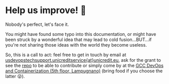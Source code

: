 
# Help us improve! 🏅

Nobody's perfect, let's face it.

You might have found some typo into this documentation, or might have been struck by a wonderful idea that may lead to
cold fusion...BUT...if you're not sharing those ideas with the world they become useless.

So, this is a call to act: feel free to get in touch by email at
[usdevopstechsupport.unicreditservice{at}unicredit.eu](mailto:usdevopstechsupport.unicreditservices@unicredit.eu), ask for the grant to see the
[repo](https://bitbucket.internal.unicreditgroup.eu/projects/JXP/repos/unicredit-devops-shared-library-dev/browse) to be able to contribute
or simply come by at the 
[GCC DevOps and Containerization (5th floor, Lampugnano)](https://www.google.com/maps/place/45%C2%B029'26.6%22N+9%C2%B007'28.6%22E/@45.490722,9.1240648,198m/data=!3m2!1e3!4b1!4m6!3m5!1s0x0:0x0!7e2!8m2!3d45.4907218!4d9.1246118?hl=it)
(bring food if you choose the latter 😜).
